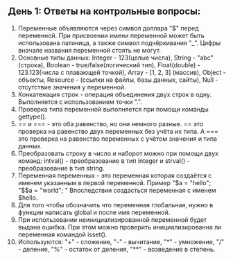 ## День 1: Ответы на контрольные вопросы:
1. Переменные объявляются через символ доллара "$" перед переменной. При присвоении имени переменной может быть использована латиница, а также символ подчёркивания "_". Цифры вначале названия переменной стоять не могут.
2. Основные типы данных: Integer - 123(целые числа), String - "abc"(строка), Boolean - true/false(логический тип), Float(double) - 123.123(числа с плавающей точкой), Array - [1, 2, 3] (массив), Object - объекты, Resource - (ссылки на файлы, базы данных, сайты), Null - отсутствие значения у переменной.
3. Конкатенация строк - операция объединения двух строк в одну. Выполняется с использованием точки ".".
4.  Проверка типа переменной выполняется при помощи команды gettype().
5. == и === - это оба равенство, но они немного разные. == это проверка на равенство двух переменных без учёта их типа. А === это проверка на равенство переменных с учётом значения и типа данных.
6. Преобразовать строку в число и наборот можно при помощи двух команд: intval() - преобразование в тип integer и strval() - преобразование в тип string.
7. Переменная переменных - это переменная которая создаётся с именем указанным в первой переменной. Пример
"$a = "hello";
"$$a = "world"; "
Впоследствии создасться переменная с именем $hello.
8. Для того чтобы обозначить что переменная глобальная, нужно в функции написать global и после имя переменной.
9. При использовании неинициализированной переменной будет выдана ошибка. При этом можно проверить инициализированна ли переменная командой isset().
10. Используются: "+" - сложение, "-" - вычитание, "*" - умножение, "/" - деление, "%" - остаток от деления, "**" - возведение в степень. 